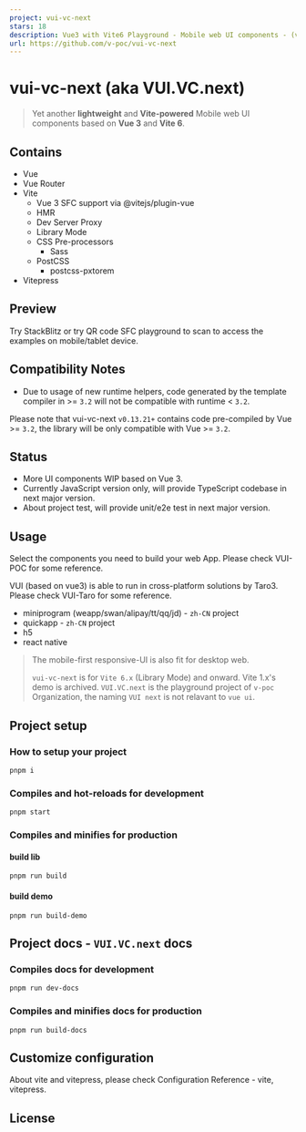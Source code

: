 ```yaml
---
project: vui-vc-next
stars: 18
description: Vue3 with Vite6 Playground - Mobile web UI components - (vue3+vite6).
url: https://github.com/v-poc/vui-vc-next
---
```


vui-vc-next (aka VUI.VC.next)
=============================

> Yet another **lightweight** and **Vite-powered** Mobile web UI components based on **Vue 3** and **Vite 6**.

Contains
--------

-   Vue
-   Vue Router
-   Vite
    -   Vue 3 SFC support via @vitejs/plugin-vue
    -   HMR
    -   Dev Server Proxy
    -   Library Mode
    -   CSS Pre-processors
        -   Sass
    -   PostCSS
        -   postcss-pxtorem
-   Vitepress

Preview
-------

Try StackBlitz or try QR code SFC playground to scan to access the examples on mobile/tablet device.

Compatibility Notes
-------------------

-   Due to usage of new runtime helpers, code generated by the template compiler in >= `3.2` will not be compatible with runtime < `3.2`.

Please note that vui-vc-next `v0.13.21+` contains code pre-compiled by Vue >= `3.2`, the library will be only compatible with Vue >= `3.2`.

Status
------

-   More UI components WIP based on Vue 3.
-   Currently JavaScript version only, will provide TypeScript codebase in next major version.
-   About project test, will provide unit/e2e test in next major version.

Usage
-----

Select the components you need to build your web App. Please check VUI-POC for some reference.

VUI (based on vue3) is able to run in cross-platform solutions by Taro3. Please check VUI-Taro for some reference.

-   miniprogram (weapp/swan/alipay/tt/qq/jd) - `zh-CN` project
-   quickapp - `zh-CN` project
-   h5
-   react native

> The mobile-first responsive-UI is also fit for desktop web.
> 
> `vui-vc-next` is for `Vite 6.x` (Library Mode) and onward. Vite 1.x's demo is archived. `VUI.VC.next` is the playground project of `v-poc` Organization, the naming `VUI next` is not relavant to `vue ui`.

Project setup
-------------

### How to setup your project

```
pnpm i
```

### Compiles and hot-reloads for development

```
pnpm start
```

### Compiles and minifies for production

#### build lib

```
pnpm run build
```

#### build demo

```
pnpm run build-demo
```

Project docs - `VUI.VC.next` docs
---------------------------------

### Compiles docs for development

```
pnpm run dev-docs
```

### Compiles and minifies docs for production

```
pnpm run build-docs
```

Customize configuration
-----------------------

About vite and vitepress, please check Configuration Reference - vite, vitepress.

License
-------
